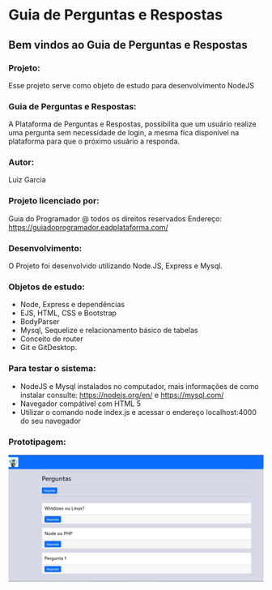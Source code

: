 # Guia de Perguntas e Respostas
 
## Bem vindos ao Guia de Perguntas e Respostas
 
### Projeto:
Esse projeto serve como objeto de estudo para desenvolvimento NodeJS
 
### Guia de Perguntas e Respostas:
A Plataforma de Perguntas e Respostas, possibilita que um usuário realize uma pergunta sem necessidade de login, a mesma fica disponível na plataforma para que o próximo usuário a responda.

### Autor:
Luiz Garcia

### Projeto licenciado por:
Guia do Programador @ todos os direitos reservados
Endereço: https://guiadoprogramador.eadplataforma.com/

### Desenvolvimento:
O Projeto foi desenvolvido utilizando Node.JS, Express e Mysql.
 
### Objetos de estudo:
- Node, Express e dependências
- EJS, HTML, CSS e Bootstrap
- BodyParser
- Mysql, Sequelize e relacionamento básico de tabelas
- Conceito de router
- Git e GitDesktop.
 
### Para testar o sistema:
- NodeJS e Mysql instalados no computador, mais informações de como instalar consulte:  https://nodejs.org/en/ e https://mysql.com/
- Navegador compátivel com HTML 5
- Utilizar o comando node index.js e acessar o endereço localhost:4000 do seu navegador
 
### Prototipagem:
![Tela Principal](https://github.com/luizgarciadev/Guia-Perguntas-Respostas/blob/main/public/img/tela1.jpg)